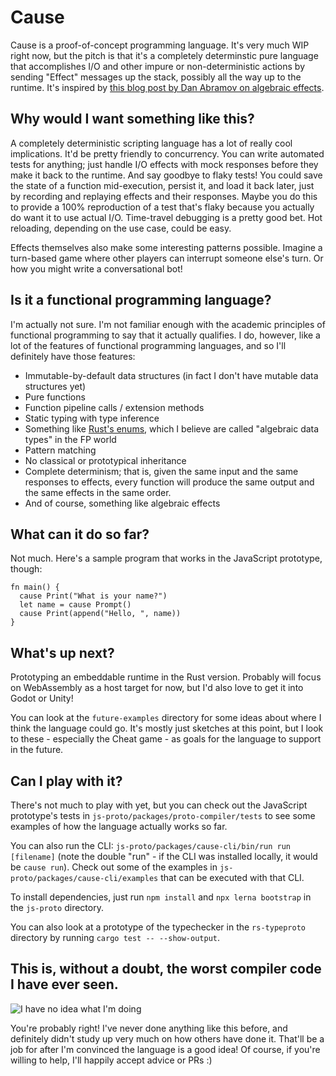 # Cause

Cause is a proof-of-concept programming language. It's very much WIP right now, but the pitch is that it's a completely determinstic pure language that accomplishes I/O and other impure or non-deterministic actions by sending "Effect" messages up the stack, possibly all the way up to the runtime. It's inspired by [this blog post by Dan Abramov on algebraic effects](https://overreacted.io/algebraic-effects-for-the-rest-of-us/).

## Why would I want something like this?

A completely deterministic scripting language has a lot of really cool implications. It'd be pretty friendly to concurrency. You can write automated tests for anything; just handle I/O effects with mock responses before they make it back to the runtime. And say goodbye to flaky tests! You could save the state of a function mid-execution, persist it, and load it back later, just by recording and replaying effects and their responses. Maybe you do this to provide a 100% reproduction of a test that's flaky because you actually do want it to use actual I/O. Time-travel debugging is a pretty good bet. Hot reloading, depending on the use case, could be easy.

Effects themselves also make some interesting patterns possible. Imagine a turn-based game where other players can interrupt someone else's turn. Or how you might write a conversational bot!

## Is it a functional programming language?

I'm actually not sure. I'm not familiar enough with the academic principles of functional programming to say that it actually qualifies. I do, however, like a lot of the features of functional programming languages, and so I'll definitely have those features:

* Immutable-by-default data structures (in fact I don't have mutable data structures yet)
* Pure functions
* Function pipeline calls / extension methods
* Static typing with type inference
* Something like [Rust's enums](https://doc.rust-lang.org/book/ch06-01-defining-an-enum.html), which I believe are called "algebraic data types" in the FP world
* Pattern matching
* No classical or prototypical inheritance
* Complete determinism; that is, given the same input and the same responses to effects, every function will produce the same output and the same effects in the same order.
* And of course, something like algebraic effects

## What can it do so far?

Not much. Here's a sample program that works in the JavaScript prototype, though:

```
fn main() {
  cause Print("What is your name?")
  let name = cause Prompt()
  cause Print(append("Hello, ", name))
}
```

## What's up next?

Prototyping an embeddable runtime in the Rust version. Probably will focus on WebAssembly as a host target for now, but I'd also love to get it into Godot or Unity!

You can look at the `future-examples` directory for some ideas about where I think the language could go. It's mostly just sketches at this point, but I look to these - especially the Cheat game - as goals for the language to support in the future.

## Can I play with it?

There's not much to play with yet, but you can check out the JavaScript prototype's tests in `js-proto/packages/proto-compiler/tests` to see some examples of how the language actually works so far.

You can also run the CLI: `js-proto/packages/cause-cli/bin/run run [filename]` (note the double "run" - if the CLI was installed locally, it would be `cause run`). Check out some of the examples in `js-proto/packages/cause-cli/examples` that can be executed with that CLI.

To install dependencies, just run `npm install` and `npx lerna bootstrap` in the `js-proto` directory.

You can also look at a prototype of the typechecker in the `rs-typeproto` directory by running `cargo test -- --show-output`.

## This is, without a doubt, the worst compiler code I have ever seen.

![I have no idea what I'm doing](https://media.giphy.com/media/xDQ3Oql1BN54c/giphy.gif)

You're probably right! I've never done anything like this before, and definitely didn't study up very much on how others have done it. That'll be a job for after I'm convinced the language is a good idea! Of course, if you're willing to help, I'll happily accept advice or PRs :)